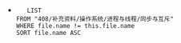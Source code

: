 *   
    ```dataview
	   LIST
	FROM "408/补充资料/操作系统/进程与线程/同步与互斥"
	WHERE file.name != this.file.name
	SORT file.name ASC
    ```
